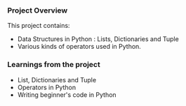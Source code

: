 ### Project Overview

 This project contains:
* Data Structures in Python : Lists, Dictionaries and Tuple
* Various kinds of operators used in Python.


### Learnings from the project

 * List, Dictionaries and Tuple
* Operators in Python
* Writing beginner's code in Python


